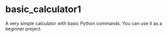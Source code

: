 # basic_calculator1
A very simple calculator with basic Python commands. You can use it as a beginner project.
